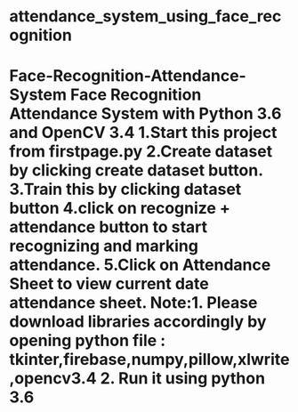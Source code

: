 # attendance_system_using_face_recognition
# Face-Recognition-Attendance-System Face Recognition Attendance System with Python 3.6 and OpenCV 3.4 1.Start this project from firstpage.py 2.Create dataset by clicking create dataset button. 3.Train this by clicking dataset button 4.click on recognize + attendance button to start recognizing and marking attendance. 5.Click on Attendance Sheet to view current date attendance sheet.  Note:1. Please download libraries accordingly by opening python file : tkinter,firebase,numpy,pillow,xlwrite,opencv3.4      2. Run it using python 3.6
